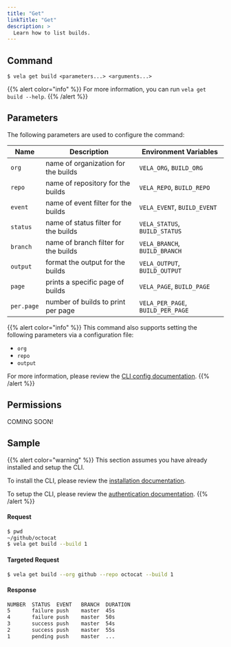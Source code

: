 ```yaml
---
title: "Get"
linkTitle: "Get"
description: >
  Learn how to list builds.
---
```


## Command

```
$ vela get build <parameters...> <arguments...>
```

{{% alert color="info" %}}
For more information, you can run `vela get build --help`.
{{% /alert %}}

## Parameters

The following parameters are used to configure the command:

| Name       | Description                          | Environment Variables             |
| ---------- | ------------------------------------ | --------------------------------- |
| `org`      | name of organization for the builds  | `VELA_ORG`, `BUILD_ORG`           |
| `repo`     | name of repository for the builds    | `VELA_REPO`, `BUILD_REPO`         |
| `event`    | name of event filter for the builds  | `VELA_EVENT`, `BUILD_EVENT`       |
| `status`   | name of status filter for the builds | `VELA_STATUS`, `BUILD_STATUS`     |
| `branch`   | name of branch filter for the builds | `VELA_BRANCH`, `BUILD_BRANCH`     |
| `output`   | format the output for the builds     | `VELA_OUTPUT`, `BUILD_OUTPUT`     |
| `page`     | prints a specific page of builds     | `VELA_PAGE`, `BUILD_PAGE`         |
| `per.page` | number of builds to print per page   | `VELA_PER_PAGE`, `BUILD_PER_PAGE` |

{{% alert color="info" %}}
This command also supports setting the following parameters via a configuration file:

- `org`
- `repo`
- `output`

For more information, please review the [CLI config documentation](/docs/reference/cli/config/).
{{% /alert %}}

## Permissions

COMING SOON!

## Sample

{{% alert color="warning" %}}
This section assumes you have already installed and setup the CLI.

To install the CLI, please review the [installation documentation](/docs/reference/cli/install/).

To setup the CLI, please review the [authentication documentation](/docs/reference/cli/authentication/).
{{% /alert %}}

#### Request

```sh
$ pwd
~/github/octocat
$ vela get build --build 1
```

#### Targeted Request

```sh
$ vela get build --org github --repo octocat --build 1
```

#### Response

```sh
NUMBER  STATUS  EVENT   BRANCH  DURATION
5       failure push    master  45s
4       failure push    master  50s
3       success push    master  54s
2       success push    master  55s
1       pending push    master  ...
```
